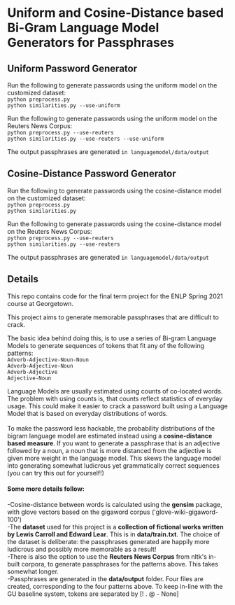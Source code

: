 # Uniform and Cosine-Distance based Bi-Gram Language Model Generators for Passphrases

## Uniform Password Generator

Run the following to generate passwords using the uniform model on the customized dataset: <br />
`python preprocess.py ` <br />
`python similarities.py --use-uniform` <br />


Run the following to generate passwords using the uniform model on the Reuters News Corpus: <br />
`python preprocess.py --use-reuters ` <br />
`python similarities.py --use-reuters --use-uniform` <br />

The output passphrases are generated `in languagemodel/data/output`

## Cosine-Distance Password Generator
Run the following to generate passwords using the cosine-distance model on the customized dataset: <br />
`python preprocess.py ` <br />
`python similarities.py ` <br />


Run the following to generate passwords using the cosine-distance model on the Reuters News Corpus: <br />
`python preprocess.py --use-reuters ` <br />
`python similarities.py --use-reuters` <br />

The output passphrases are generated `in languagemodel/data/output`

## Details

This repo contains code for the final term project for the ENLP Spring 2021 course at Georgetown. 

This project aims to generate memorable passphrases that are difficult to crack. 

The basic idea behind doing this, is to use a series of Bi-gram Language Models to generate sequences of tokens that fit any of the following patterns: <br />
`Adverb-Adjective-Noun-Noun` <br />
`Adverb-Adjective-Noun` <br />
`Adverb-Adjective` <br />
`Adjective-Noun` <br />

Language Models are usually estimated using counts of co-located words. The problem with using counts is, that counts reflect statistics of everyday usage. This could make it easier to crack a password built using a Language Model that is based on everyday distributions of words. <br /> <br />
To make the password less hackable, the probability distributions of the bigram language model are estimated instead using a **cosine-distance based measure**. If you want to generate a passphrase that is an adjective followed by a noun, a noun that is more distanced from the adjective is given more weight in the language model. This skews the language model into generating somewhat ludicrous yet grammatically correct sequences (you can try this out for yourself!)

#### Some more details follow:<br /> 
-Cosine-distance between words is calculated using the **gensim** package, with glove vectors based on the gigaword corpus ('glove-wiki-gigaword-100') <br />
-The **dataset** used for this project is a **collection of fictional works written by Lewis Carroll and Edward Lear**. This is in **data/train.txt**. The choice of the dataset is deliberate: the passphrases generated are happily more ludicrous and possibly more memorable as a result! <br />
-There is also the option to use the **Reuters News Corpus** from nltk's in-built corpora, to generate passphrases for the patterns above. This takes somewhat longer. <br />
-Passphrases are generated in the **data/output** folder. Four files are created, corresponding to the four patterns above. To keep in-line with the GU baseline system, tokens are separated by [! . @ - None]
